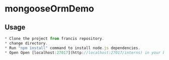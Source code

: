 # mongooseOrmDemo





## Usage

```javascript
* Clone the project from francis repository.
* change directory.
* Run "npm install" command to install node.js dependencies.
* Open Open [localhost:27017](http://localhost:27017/interns) in your browser.

